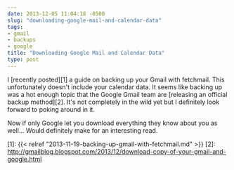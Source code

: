 ```yaml
---
date: 2013-12-05 11:04:18 -0500
slug: "downloading-google-mail-and-calendar-data"
tags:
- gmail
- backups
- google
title: "Downloading Google Mail and Calendar Data"
type: post
---
```


I [recently posted][1] a guide on backing up your Gmail with fetchmail. This
unfortunately doesn't include your calendar data. It seems like backing up was
a hot enough topic that the Google Gmail team are [releasing an official backup
method][2]. It's not completely in the wild yet but I definitely look forward
to poking around in it.

Now if only Google let you download everything they know about you as well...
Would definitely make for an interesting read.

[1]: {{< relref "2013-11-19-backing-up-gmail-with-fetchmail.md" >}}
[2]: http://gmailblog.blogspot.com/2013/12/download-copy-of-your-gmail-and-google.html
